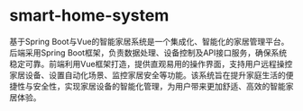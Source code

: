# smart-home-system
基于Spring Boot与Vue的智能家居系统是一个集成化、智能化的家居管理平台。后端采用Spring Boot框架，负责数据处理、设备控制及API接口服务，确保系统稳定可靠。前端利用Vue框架打造，提供直观易用的操作界面，支持用户远程操控家居设备、设置自动化场景、监控家居安全等功能。该系统旨在提升家庭生活的便捷性与安全性，实现家居设备的智能化管理，为用户带来更加舒适、高效的智能家居体验。
